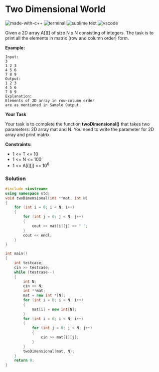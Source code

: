 # Two Dimensional World
![made-with-c++](https://img.shields.io/badge/Made%20with-C++-007396.svg)
![terminal](https://img.shields.io/badge/Windows%20Terminal-4D4D4D?logo=windows%20terminal&logoColor=white)
![sublime text](https://img.shields.io/badge/sublime_text-%23575757.svg?logo=sublime-text&logoColor=important)
![vscode](https://img.shields.io/badge/Visual_Studio_Code-0078D4?logo=visual%20studio%20code&logoColor=white)

Given a 2D array A[][] of size N x N consisting of integers. The task is to print all the elements in matrix (row and column order) form.

__Example:__
```
Input:
3
1 2 3
4 5 6
7 8 9
Output:
1 2 3
4 5 6
7 8 9
Explanation:
Elements of 2D array in row-column order
are as mentioned in Sample Output.
```
__Your Task__

Your task is to complete the function **twoDimensional()** that takes two parameters: 2D array mat and N. You need to write the parameter for 2D array and print matrix.

__Constraints:__
- 1 <= T <= 10
- 1 <= N <= 100
- 1 <= A[i][j] <= 10<sup>6</sup>

### Solution
```cpp
#include <iostream>
using namespace std;
void twoDimensional(int **mat, int N)
{
    for (int i = 0; i < N; i++)
    {
        for (int j = 0; j < N; j++)
        {
            cout << mat[i][j] << " ";
        }
        cout << endl;
    }
}

int main()
{
    int testcase;
    cin >> testcase;
    while (testcase--)
    {
        int N;
        cin >> N;
        int **mat;
        mat = new int *[N];
        for (int i = 0; i < N; i++)
        {
            mat[i] = new int[N];
        }
        for (int i = 0; i < N; i++)
        {
            for (int j = 0; j < N; j++)
            {
                cin >> mat[i][j];
            }
        }
        twoDimensional(mat, N);
    }
    return 0;
}
```